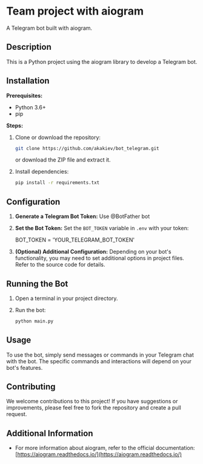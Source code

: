 # Team project with aiogram

A Telegram bot built with aiogram.

## Description

This is a Python project using the aiogram library to develop a Telegram bot.

## Installation

**Prerequisites:**

* Python 3.6+
* pip

**Steps:**

1. Clone or download the repository:

    ```bash
    git clone https://github.com/akakiev/bot_telegram.git
    ```

    or download the ZIP file and extract it.

2. Install dependencies:

    ```bash
    pip install -r requirements.txt
    

## Configuration

1. **Generate a Telegram Bot Token:** Use @BotFather bot

2. **Set the Bot Token:** Set the `BOT_TOKEN` variable in `.env` with your token:

    BOT_TOKEN = 'YOUR_TELEGRAM_BOT_TOKEN'
    

3. **(Optional) Additional Configuration:** Depending on your bot's functionality, you may need to set additional options in project files. Refer to the source code for details.

## Running the Bot

1. Open a terminal in your project directory.

2. Run the bot:
    ```bash
    python main.py
    

## Usage

To use the bot, simply send messages or commands in your Telegram chat with the bot. The specific commands and interactions will depend on your bot's features.

## Contributing

We welcome contributions to this project! If you have suggestions or improvements, please feel free to fork the repository and create a pull request.

## Additional Information

* For more information about aiogram, refer to the official documentation: [https://aiogram.readthedocs.io/](https://aiogram.readthedocs.io/)
